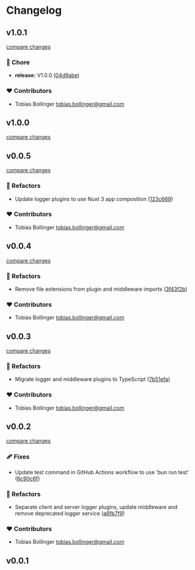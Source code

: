 # Changelog
## v1.0.1

[compare changes](https://github.com/DCC-BS/logger.bs.js/compare/v0.0.5...v1.0.1)

### 🏡 Chore

- **release:** V1.0.0 ([04d9abe](https://github.com/DCC-BS/logger.bs.js/commit/04d9abe))

### ❤️ Contributors

- Tobias Bollinger <tobias.bollinger@gmail.com>

## v1.0.0

[compare changes](https://github.com/DCC-BS/logger.bs.js/compare/v0.0.5...v1.0.0)

## v0.0.5

[compare changes](https://github.com/DCC-BS/logger.bs.js/compare/v0.0.4...v0.0.5)

### 💅 Refactors

- Update logger plugins to use Nuxt 3 app composition ([123c669](https://github.com/DCC-BS/logger.bs.js/commit/123c669))

### ❤️ Contributors

- Tobias Bollinger <tobias.bollinger@gmail.com>

## v0.0.4

[compare changes](https://github.com/DCC-BS/logger.bs.js/compare/v0.0.3...v0.0.4)

### 💅 Refactors

- Remove file extensions from plugin and middleware imports ([3f43f2b](https://github.com/DCC-BS/logger.bs.js/commit/3f43f2b))

### ❤️ Contributors

- Tobias Bollinger <tobias.bollinger@gmail.com>

## v0.0.3

[compare changes](https://github.com/DCC-BS/logger.bs.js/compare/v0.0.2...v0.0.3)

### 💅 Refactors

- Migrate logger and middleware plugins to TypeScript ([7b51efa](https://github.com/DCC-BS/logger.bs.js/commit/7b51efa))

### ❤️ Contributors

- Tobias Bollinger <tobias.bollinger@gmail.com>

## v0.0.2

[compare changes](https://github.com/DCC-BS/logger.bs.js/compare/v0.0.1...v0.0.2)

### 🩹 Fixes

- Update test command in GitHub Actions workflow to use 'bun run test' ([6c90c6f](https://github.com/DCC-BS/logger.bs.js/commit/6c90c6f))

### 💅 Refactors

- Separate client and server logger plugins, update middleware and remove deprecated logger service ([a6fb7f9](https://github.com/DCC-BS/logger.bs.js/commit/a6fb7f9))

### ❤️ Contributors

- Tobias Bollinger <tobias.bollinger@gmail.com>

## v0.0.1

